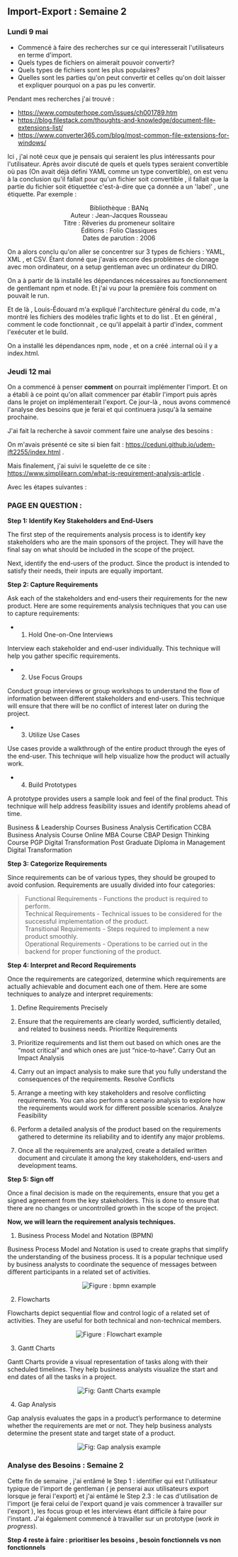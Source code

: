 ## Import-Export : Semaine 2

### Lundi 9 mai

- Commencé à faire des recherches sur ce qui interesserait l'utilisateurs en terme d'import. 
- Quels types de fichiers on aimerait pouvoir convertir? 
- Quels types de fichiers sont les plus populaires? 
- Quelles sont les parties qu'on peut convertir et celles qu'on doit laisser et expliquer pourquoi on a pas pu les convertir. 

Pendant mes recherches j'ai trouvé : 

- https://www.computerhope.com/issues/ch001789.htm
- https://blog.filestack.com/thoughts-and-knowledge/document-file-extensions-list/
- https://www.converter365.com/blog/most-common-file-extensions-for-windows/


Ici , j'ai noté ceux que je pensais qui seraient les plus intéressants pour l'utilisateur. 
Après avoir discuté de quels et quels types seraient convertible où pas (On avait déjà défini YAML comme un type convertible), on est venu à la conclusion qu'il fallait pour qu'un fichier soit convertible , il fallait que la partie du fichier soit étiquettée c'est-à-dire que ça donnée a un 'label' , une étiquette. Par exemple : 

<p align="center">
    Bibliothèque : BANq <br>
	Auteur : Jean-Jacques Rousseau  <br>
	Titre : Rêveries du promeneur solitaire  <br>
	Éditions : Folio Classiques     <br>
	Dates de parution : 2006  <br>
</p>




On a alors conclu qu'on aller se concentrer sur 3 types de fichiers : YAML, XML , et CSV. Étant donné que j'avais encore des problèmes de clonage avec mon ordinateur, on a setup gentleman avec un ordinateur du DIRO. 

On a à partir de là installé les dépendances nécessaires au fonctionnement de gentlemant npm et node. Et j'ai vu pour la première fois comment on pouvait le run.

Et de là , Louis-Édouard m'a expliqué l'architecture général du code, m'a montré les fichiers des modèles trafic lights et to do list . Et en général , comment le code fonctionnait , ce qu'il appelait à partir d'index, comment l'exécuter et le build. 

On a installé les dépendances npm, node , et on a créé .internal où il y a index.html. 

### Jeudi 12 mai

On a commencé à penser **comment** on pourrait implémenter l'import. Et on a établi à ce point qu'on allait commencer par établir l'import puis après dans le projet on implémenterait l'export. Ce jour-là , nous avons commencé l'analyse des besoins que je ferai et qui continuera jusqu'à la semaine prochaine. 

J'ai fait la recherche à savoir comment faire une analyse des besoins : 

On m'avais présenté ce site si bien fait : https://ceduni.github.io/udem-ift2255/index.html . 

Mais finalement, j'ai suivi le squelette de ce site : https://www.simplilearn.com/what-is-requirement-analysis-article . 

Avec les étapes suivantes : 

### PAGE EN QUESTION :

**Step 1: Identify Key Stakeholders and End-Users**

The first step of the requirements analysis process is to identify key stakeholders who are the main sponsors of the project. They will have the final say on what should be included in the scope of the project. 

Next, identify the end-users of the product. Since the product is intended to satisfy their needs, their inputs are equally important. 


**Step 2: Capture Requirements**

Ask each of the stakeholders and end-users their requirements for the new product. Here are some requirements analysis techniques that you can use to capture requirements:
- 1. Hold One-on-One Interviews

Interview each stakeholder and end-user individually. This technique will help you gather specific requirements.
- 2. Use Focus Groups

Conduct group interviews or group workshops to understand the flow of information between different stakeholders and end-users. This technique will ensure that there will be no conflict of interest later on during the project.
- 3. Utilize Use Cases

Use cases provide a walkthrough of the entire product through the eyes of the end-user. This technique will help visualize how the product will actually work.
- 4. Build Prototypes

A prototype provides users a sample look and feel of the final product. This technique will help address feasibility issues and identify problems ahead of time.

Business & Leadership Courses
Business Analysis Certification 	CCBA 	Business Analysis Course
Online MBA Course 	CBAP 	Design Thinking Course
PGP Digital Transformation 	Post Graduate Diploma in Management 	Digital Transformation

**Step 3: Categorize Requirements**

Since requirements can be of various types, they should be grouped to avoid confusion. Requirements are usually divided into four categories:

> Functional Requirements - Functions the product is required to perform.  
> Technical Requirements - Technical issues to be considered for the successful implementation of the product.  
> Transitional Requirements - Steps required to implement a new product smoothly.  
> Operational Requirements - Operations to be carried out in the backend for proper functioning of the product.  


**Step 4: Interpret and Record Requirements**

Once the requirements are categorized, determine which requirements are actually achievable and document each one of them. Here are some techniques to analyze and interpret requirements:

1. Define Requirements Precisely

2. Ensure that the requirements are clearly worded, sufficiently detailed, and related to business needs.
Prioritize Requirements

3. Prioritize requirements and list them out based on which ones are the “most critical” and which ones are just “nice-to-have”.
Carry Out an Impact Analysis

4. Carry out an impact analysis to make sure that you fully understand the consequences of the requirements.
Resolve Conflicts

5. Arrange a meeting with key stakeholders and resolve conflicting requirements. You can also perform a scenario analysis to explore how the requirements would work for different possible scenarios.
Analyze Feasibility

6. Perform a detailed analysis of the product based on the requirements gathered to determine its reliability and to identify any major problems.

7. Once all the requirements are analyzed, create a detailed written document and circulate it among the key stakeholders, end-users and development teams.

**Step 5: Sign off**

Once a final decision is made on the requirements, ensure that you get a signed agreement from the key stakeholders. This is done to ensure that there are no changes or uncontrolled growth in the scope of the project.

**Now, we will learn the requirement analysis techniques.**

1. Business Process Model and Notation (BPMN)

Business Process Model and Notation is used to create graphs that simplify the understanding of the business process. It is a popular technique used by business analysts to coordinate the sequence of messages between different participants in a related set of activities.

<p align="center">
    <img src="bpmn.JPG" alt="Figure : bpmn example"></img>
</p>


2. Flowcharts

Flowcharts depict sequential flow and control logic of a related set of activities. They are useful for both technical and non-technical members. 

<p align="center">
    <img src="flowchart.JPG"alt="Figure : Flowchart example"></img>
</p>


3. Gantt Charts

Gantt Charts provide a visual representation of tasks along with their scheduled timelines. They help business analysts visualize the start and end dates of all the tasks in a project.

<p align="center">
    <img src="gantt.JPG"alt="Fig: Gantt Charts example"></img>
</p>


4. Gap Analysis

Gap analysis evaluates the gaps in a product’s performance to determine whether the requirements are met or not. They help business analysts determine the present state and target state of a product.


<p align="center">
    <img src="gap.JPG"alt="Fig: Gap analysis example"></img>
</p>

### Analyse des Besoins : Semaine 2 

Cette fin de semaine , j'ai entâmé le Step 1 : identifier qui est l'utilisateur typique de l'import de gentleman ( je penserai aux utilisateurs export lorsque je ferai l'export) et j'ai entâmé le Step 2.3 : le cas d'utilisation de l'import (je ferai celui de l'export quand je vais commencer à travailler sur l'export ), les focus group et les interviews étant difficile à faire pour l'instant. J'ai également commencé à travailler sur un prototype (*work in progress*).

**Step 4 reste à faire : prioritiser les besoins , besoin fonctionnels vs non fonctionnels**
